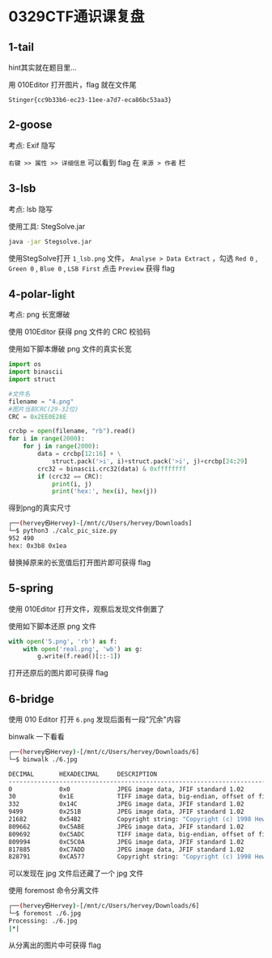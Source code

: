 # 0329CTF通识课复盘

## 1-tail

hint其实就在题目里...

用 010Editor 打开图片，flag 就在文件尾

```plain
Stinger{cc9b33b6-ec23-11ee-a7d7-eca86bc53aa3}
```

## 2-goose

考点: Exif 隐写

`右键 >> 属性 >> 详细信息` 可以看到 flag 在 `来源 > 作者` 栏

## 3-lsb

考点: lsb 隐写

使用工具: StegSolve.jar

```bash
java -jar Stegsolve.jar
```

使用StegSolve打开 `1_lsb.png` 文件， `Analyse > Data Extract` ，勾选 `Red 0` , `Green 0` , `Blue 0` , `LSB First` 点击 `Preview` 获得 flag

## 4-polar-light

考点: png 长宽爆破

使用 010Editor 获得 png 文件的 CRC 校验码

使用如下脚本爆破 png 文件的真实长宽

```python
import os
import binascii
import struct

#文件名
filename = "4.png"
#图片当前CRC(29-32位)
CRC = 0x2EE0E28E

crcbp = open(filename, "rb").read()
for i in range(2000):
    for j in range(2000):
        data = crcbp[12:16] + \
            struct.pack('>i', i)+struct.pack('>i', j)+crcbp[24:29]
        crc32 = binascii.crc32(data) & 0xffffffff
        if (crc32 == CRC):
            print(i, j)
            print('hex:', hex(i), hex(j))
```

得到png的真实尺寸

```bash
┌──(hervey㉿Hervey)-[/mnt/c/Users/hervey/Downloads]
└─$ python3 ./calc_pic_size.py
952 490
hex: 0x3b8 0x1ea
```

替换掉原来的长宽值后打开图片即可获得 flag

## 5-spring

使用 010Editor 打开文件，观察后发现文件倒置了

使用如下脚本还原 png 文件

```python
with open('5.png', 'rb') as f:
    with open('real.png', 'wb') as g:
        g.write(f.read()[::-1])
```

打开还原后的图片即可获得 flag

## 6-bridge

使用 010 Editor 打开 `6.png` 发现后面有一段"冗余"内容

binwalk 一下看看

```bash
┌──(hervey㉿Hervey)-[/mnt/c/Users/hervey/Downloads/6]
└─$ binwalk ./6.jpg

DECIMAL       HEXADECIMAL     DESCRIPTION
--------------------------------------------------------------------------------
0             0x0             JPEG image data, JFIF standard 1.02
30            0x1E            TIFF image data, big-endian, offset of first image directory: 8
332           0x14C           JPEG image data, JFIF standard 1.02
9499          0x251B          JPEG image data, JFIF standard 1.02
21682         0x54B2          Copyright string: "Copyright (c) 1998 Hewlett-Packard Company"
809662        0xC5ABE         JPEG image data, JFIF standard 1.02
809692        0xC5ADC         TIFF image data, big-endian, offset of first image directory: 8
809994        0xC5C0A         JPEG image data, JFIF standard 1.02
817885        0xC7ADD         JPEG image data, JFIF standard 1.02
828791        0xCA577         Copyright string: "Copyright (c) 1998 Hewlett-Packard Company"
```

可以发现在 jpg 文件后还藏了一个 jpg 文件

使用 foremost 命令分离文件

```bash
┌──(hervey㉿Hervey)-[/mnt/c/Users/hervey/Downloads/6]
└─$ foremost ./6.jpg
Processing: ./6.jpg
|*|
```

从分离出的图片中可获得 flag

